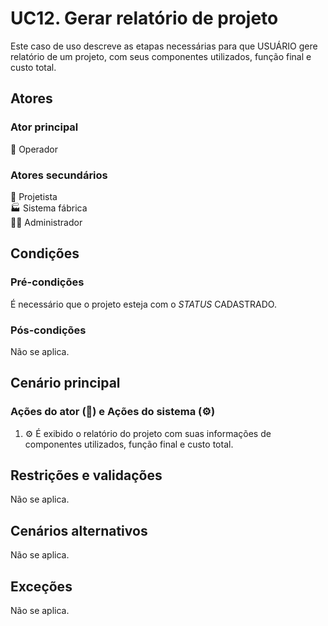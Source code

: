 # UC12. Gerar relatório de projeto

Este caso de uso descreve as etapas necessárias para que USUÁRIO gere relatório de um projeto, com seus componentes utilizados, função final e custo total.

## Atores
### Ator principal
👷 Operador

### Atores secundários
📐 Projetista  
🏭 Sistema fábrica  
👨‍💼 Administrador

## Condições
### Pré-condições
É necessário que o projeto esteja com o _STATUS_ CADASTRADO.

### Pós-condições
Não se aplica.

## Cenário principal
### Ações do ator (👷) e Ações do sistema (⚙️)
1. ⚙️ É exibido o relatório do projeto com suas informações de componentes utilizados, função final e custo total.

## Restrições e validações
Não se aplica.

## Cenários alternativos
Não se aplica.

## Exceções
Não se aplica.
